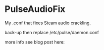 # PulseAudioFix

My .conf that fixes Steam audio crackling.

back-up then replace /etc/pulse/daemon.conf

more info see blog post here:
